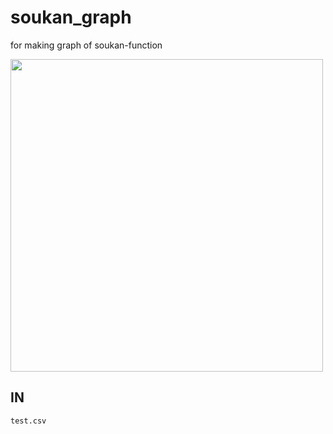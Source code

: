 # soukan_graph
for making  graph of soukan-function


<img src="https://github.com/shutokawabata0723/soukan_graph/blob/master/graph_soukan.png" width="500px">

## IN
```test.csv```

